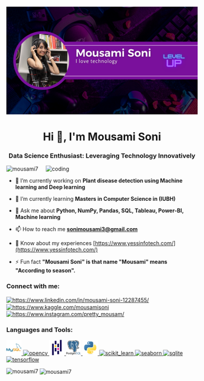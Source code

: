 ![logo](https://github.com/Mousami7/Mousami-Soni/blob/main/Purple%20Modern%20Gaming%20Youtube%20Banner.png)
<h1 align="center">Hi 👋, I'm Mousami Soni</h1>
<h3 align="center">Data Science Enthusiast: Leveraging Technology Innovatively</h3>

<img align="right" alt="coding" width="400" src="https://user-images.githubusercontent.com/74038190/236119160-976a0405-caa7-470c-9356-16d43402ea0a.gif">

<p align="left"> <img src="https://komarev.com/ghpvc/?username=mousami7&label=Profile%20views&color=0e75b6&style=flat" alt="mousami7" /> </p>

- 🔭 I’m currently working on **Plant disease detection using Machine learning and Deep learning**

- 🌱 I’m currently learning **Masters in Computer Science in (IUBH)**

- 💬 Ask me about **Python, NumPy, Pandas, SQL, Tableau, Power-BI, Machine learning**

- 📫 How to reach me **sonimousami3@gmail.com**

- 📄 Know about my experiences [https://www.yessinfotech.com/](https://www.yessinfotech.com/)

- ⚡ Fun fact **"Mousami Soni" is that name "Mousami" means "According to season".**

<h3 align="left">Connect with me:</h3>
<p align="left">
<a href="https://linkedin.com/in/https://www.linkedin.com/in/mousami-soni-12287455/" target="blank"><img align="center" src="https://raw.githubusercontent.com/rahuldkjain/github-profile-readme-generator/master/src/images/icons/Social/linked-in-alt.svg" alt="https://www.linkedin.com/in/mousami-soni-12287455/" height="30" width="40" /></a>
<a href="https://kaggle.com/https://www.kaggle.com/mousamisoni" target="blank"><img align="center" src="https://raw.githubusercontent.com/rahuldkjain/github-profile-readme-generator/master/src/images/icons/Social/kaggle.svg" alt="https://www.kaggle.com/mousamisoni" height="30" width="40" /></a>
<a href="https://instagram.com/https://www.instagram.com/pretty_mousam/" target="blank"><img align="center" src="https://raw.githubusercontent.com/rahuldkjain/github-profile-readme-generator/master/src/images/icons/Social/instagram.svg" alt="https://www.instagram.com/pretty_mousam/" height="30" width="40" /></a>
</p>

<h3 align="left">Languages and Tools:</h3>
<p align="left"> <a href="https://www.mysql.com/" target="_blank" rel="noreferrer"> <img src="https://raw.githubusercontent.com/devicons/devicon/master/icons/mysql/mysql-original-wordmark.svg" alt="mysql" width="40" height="40"/> </a> <a href="https://opencv.org/" target="_blank" rel="noreferrer"> <img src="https://www.vectorlogo.zone/logos/opencv/opencv-icon.svg" alt="opencv" width="40" height="40"/> </a> <a href="https://pandas.pydata.org/" target="_blank" rel="noreferrer"> <img src="https://raw.githubusercontent.com/devicons/devicon/2ae2a900d2f041da66e950e4d48052658d850630/icons/pandas/pandas-original.svg" alt="pandas" width="40" height="40"/> </a> <a href="https://www.postgresql.org" target="_blank" rel="noreferrer"> <img src="https://raw.githubusercontent.com/devicons/devicon/master/icons/postgresql/postgresql-original-wordmark.svg" alt="postgresql" width="40" height="40"/> </a> <a href="https://www.python.org" target="_blank" rel="noreferrer"> <img src="https://raw.githubusercontent.com/devicons/devicon/master/icons/python/python-original.svg" alt="python" width="40" height="40"/> </a> <a href="https://scikit-learn.org/" target="_blank" rel="noreferrer"> <img src="https://upload.wikimedia.org/wikipedia/commons/0/05/Scikit_learn_logo_small.svg" alt="scikit_learn" width="40" height="40"/> </a> <a href="https://seaborn.pydata.org/" target="_blank" rel="noreferrer"> <img src="https://seaborn.pydata.org/_images/logo-mark-lightbg.svg" alt="seaborn" width="40" height="40"/> </a> <a href="https://www.sqlite.org/" target="_blank" rel="noreferrer"> <img src="https://www.vectorlogo.zone/logos/sqlite/sqlite-icon.svg" alt="sqlite" width="40" height="40"/> </a> <a href="https://www.tensorflow.org" target="_blank" rel="noreferrer"> <img src="https://www.vectorlogo.zone/logos/tensorflow/tensorflow-icon.svg" alt="tensorflow" width="40" height="40"/> </a> </p>

<p><img align="left" src="https://github-readme-stats.vercel.app/api/top-langs?username=mousami7&show_icons=true&locale=en&layout=compact" alt="mousami7" /></p>

<p>&nbsp;<img align="center" src="https://github-readme-stats.vercel.app/api?username=mousami7&show_icons=true&locale=en" alt="mousami7" /></p>
